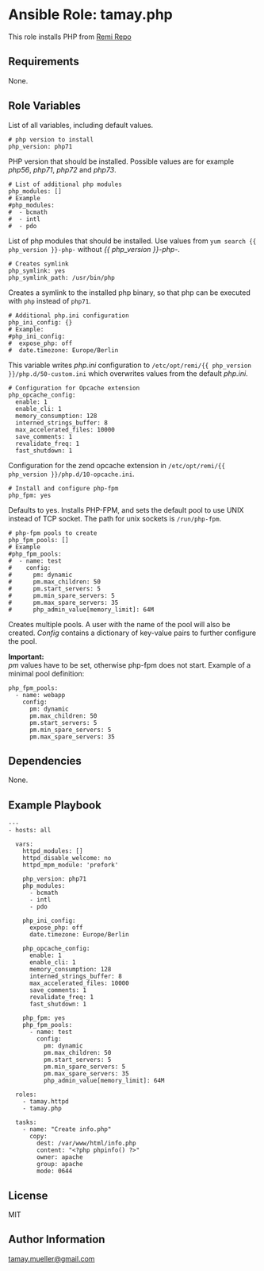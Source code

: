 Ansible Role: tamay.php
=========

This role installs PHP from [Remi Repo](https://rpms.remirepo.net/)

Requirements
------------

None.

Role Variables
--------------

List of all variables, including default values.

    # php version to install
    php_version: php71

PHP version that should be installed. Possible values are for example *php56*, *php71*, *php72* and *php73*.
    
    # List of additional php modules
    php_modules: []
    # Example
    #php_modules:
    #  - bcmath
    #  - intl
    #  - pdo

List of php modules that should be installed. Use values from ```yum search {{ php_version }}-php-``` without *{{ php_version }}-php-*.

    # Creates symlink
    php_symlink: yes
    php_symlink_path: /usr/bin/php
    
Creates a symlink to the installed php binary, so that php can be executed with ```php``` instead of ```php71```.
    
    # Additional php.ini configuration
    php_ini_config: {}
    # Example:
    #php_ini_config:
    #  expose_php: off
    #  date.timezone: Europe/Berlin

This variable writes *php.ini* configuration to ```/etc/opt/remi/{{ php_version }}/php.d/50-custom.ini``` which overwrites values from the default *php.ini*. 
    
    # Configuration for Opcache extension
    php_opcache_config:
      enable: 1
      enable_cli: 1
      memory_consumption: 128
      interned_strings_buffer: 8
      max_accelerated_files: 10000
      save_comments: 1
      revalidate_freq: 1
      fast_shutdown: 1

Configuration for the zend opcache extension in ```/etc/opt/remi/{{ php_version }}/php.d/10-opcache.ini```.
    
    # Install and configure php-fpm
    php_fpm: yes

Defaults to yes. Installs PHP-FPM, and sets the default pool to use UNIX instead of TCP socket. The path for unix sockets is ```/run/php-fpm```. 
    
    # php-fpm pools to create
    php_fpm_pools: []
    # Example
    #php_fpm_pools:
    #  - name: test
    #    config:
    #      pm: dynamic
    #      pm.max_children: 50
    #      pm.start_servers: 5
    #      pm.min_spare_servers: 5
    #      pm.max_spare_servers: 35
    #      php_admin_value[memory_limit]: 64M

Creates multiple pools. A user with the name of the pool will also be created. *Config* contains a dictionary of key-value pairs to further configure the pool.  

**Important:**  
*pm* values have to be set, otherwise php-fpm does not start. Example of a minimal pool definition:

    php_fpm_pools:
      - name: webapp
        config:
          pm: dynamic
          pm.max_children: 50
          pm.start_servers: 5
          pm.min_spare_servers: 5
          pm.max_spare_servers: 35

Dependencies
------------

None.

Example Playbook
----------------

    ---
    - hosts: all
    
      vars:
        httpd_modules: []
        httpd_disable_welcome: no
        httpd_mpm_module: 'prefork'
    
        php_version: php71
        php_modules:
          - bcmath
          - intl
          - pdo
    
        php_ini_config:
          expose_php: off
          date.timezone: Europe/Berlin
    
        php_opcache_config:
          enable: 1
          enable_cli: 1
          memory_consumption: 128
          interned_strings_buffer: 8
          max_accelerated_files: 10000
          save_comments: 1
          revalidate_freq: 1
          fast_shutdown: 1
    
        php_fpm: yes
        php_fpm_pools:
          - name: test
            config:
              pm: dynamic
              pm.max_children: 50
              pm.start_servers: 5
              pm.min_spare_servers: 5
              pm.max_spare_servers: 35
              php_admin_value[memory_limit]: 64M
    
      roles:
        - tamay.httpd
        - tamay.php
    
      tasks:
        - name: "Create info.php"
          copy:
            dest: /var/www/html/info.php
            content: "<?php phpinfo() ?>"
            owner: apache
            group: apache
            mode: 0644

License
-------

MIT

Author Information
------------------

tamay.mueller@gmail.com
